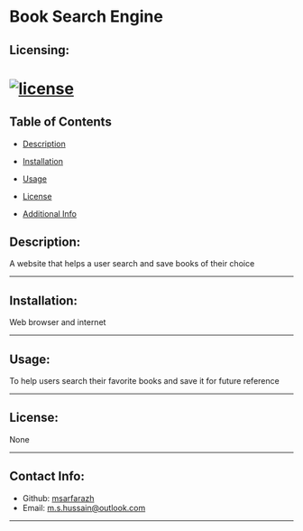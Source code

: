 # Book Search Engine
 
  ## Licensing:
  [![license](https://img.shields.io/badge/license-None-blue)](https://shields.io)
  ========================
  ## Table of Contents 
  - [Description](#desc)

  - [Installation](#reqs)

  - [Usage](#usage)

  - [License](#License)

  - [Additional Info](#additional-info)


  ## Description:
  A website that helps a user search and save books of their choice

  _________________________

  


  ## Installation:
  Web browser and internet

  _________________________

  


  ## Usage:
  To help users search their favorite books and save it for future reference

  _________________________

  


  ## License:
  None

  _________________________

  


  ## Contact Info:
   - Github: [msarfarazh](https://github.com/msarfarazh)
  - Email: m.s.hussain@outlook.com

  ______________________________

